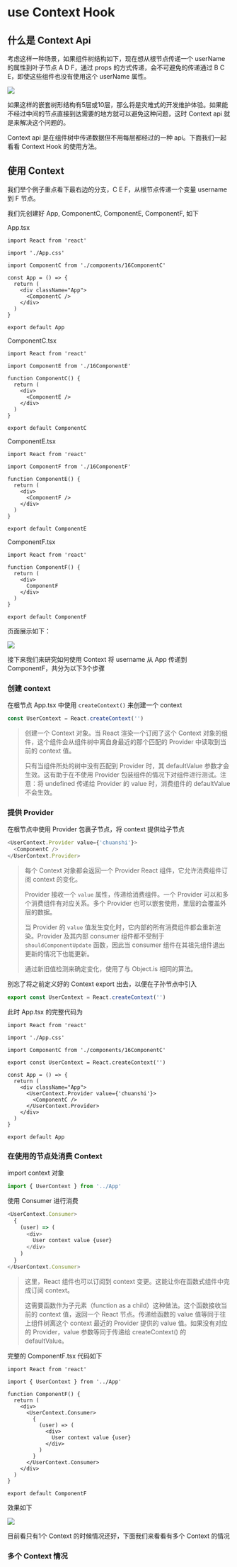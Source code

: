 # use Context Hook

## 什么是 Context Api

考虑这样一种场景，如果组件树结构如下，现在想从根节点传递一个 userName 的属性到叶子节点 A D F，通过 props 的方式传递，会不可避免的传递通过 B C E，即使这些组件也没有使用这个 userName 属性。

![](https://gw.alicdn.com/tfs/TB1Nl38AAT2gK0jSZFkXXcIQFXa-1432-870.png)

如果这样的嵌套树形结构有5层或10层，那么将是灾难式的开发维护体验。如果能不经过中间的节点直接到达需要的地方就可以避免这种问题，这时 Context api 就是来解决这个问题的。

Context api 是在组件树中传递数据但不用每层都经过的一种 api。下面我们一起看看 Context Hook 的使用方法。

## 使用 Context

我们举个例子重点看下最右边的分支，C E F，从根节点传递一个变量 username 到 F 节点。

我们先创建好 App, ComponentC, ComponentE, ComponentF, 如下

App.tsx

``` tsx
import React from 'react'

import './App.css'

import ComponentC from './components/16ComponentC'

const App = () => {
  return (
    <div className="App">
      <ComponentC />
    </div>
  )
}

export default App
```

ComponentC.tsx

```tsx
import React from 'react'

import ComponentE from './16ComponentE'

function ComponentC() {
  return (
    <div>
      <ComponentE />
    </div>
  )
}

export default ComponentC

```

ComponentE.tsx

```tsx
import React from 'react'

import ComponentF from './16ComponentF'

function ComponentE() {
  return (
    <div>
      <ComponentF />
    </div>
  )
}

export default ComponentE

```

ComponentF.tsx

```tsx
import React from 'react'

function ComponentF() {
  return (
    <div>
      ComponentF
    </div>
  )
}

export default ComponentF
```

页面展示如下：

![](https://gw.alicdn.com/tfs/TB1_nrMFkL0gK0jSZFAXXcA9pXa-438-193.png)

接下来我们来研究如何使用 Context 将 username 从 App 传递到 ComponentF，共分为以下3个步骤

### 创建 context

在根节点 App.tsx 中使用 `createContext()` 来创建一个 context

``` js
const UserContext = React.createContext('')
```

> 创建一个 Context 对象。当 React 渲染一个订阅了这个 Context 对象的组件，这个组件会从组件树中离自身最近的那个匹配的 Provider 中读取到当前的 context 值。
>
> 只有当组件所处的树中没有匹配到 Provider 时，其 defaultValue 参数才会生效。这有助于在不使用 Provider 包装组件的情况下对组件进行测试。注意：将 undefined 传递给 Provider 的 value 时，消费组件的 defaultValue 不会生效。

### 提供 Provider

在根节点中使用 Provider 包裹子节点，将 context 提供给子节点

``` js
<UserContext.Provider value={'chuanshi'}>
  <ComponentC />
</UserContext.Provider>
```

> 每个 Context 对象都会返回一个 Provider React 组件，它允许消费组件订阅 context 的变化。
>
> Provider 接收一个 `value` 属性，传递给消费组件。一个 Provider 可以和多个消费组件有对应关系。多个 Provider 也可以嵌套使用，里层的会覆盖外层的数据。
>
> 当 Provider 的 `value` 值发生变化时，它内部的所有消费组件都会重新渲染。Provider 及其内部 consumer 组件都不受制于 `shouldComponentUpdate` 函数，因此当 consumer 组件在其祖先组件退出更新的情况下也能更新。
>
> 通过新旧值检测来确定变化，使用了与 Object.is 相同的算法。


别忘了将之前定义好的 Context export 出去，以便在子孙节点中引入

``` js
export const UserContext = React.createContext('')
```

此时 App.tsx 的完整代码为

``` tsx
import React from 'react'

import './App.css'

import ComponentC from './components/16ComponentC'

export const UserContext = React.createContext('')

const App = () => {
  return (
    <div className="App">
      <UserContext.Provider value={'chuanshi'}>
        <ComponentC />
      </UserContext.Provider>
    </div>
  )
}

export default App
```

### 在使用的节点处消费 Context

import context 对象

``` js
import { UserContext } from '../App'
```

使用 Consumer 进行消费

``` js
<UserContext.Consumer>
  {
    (user) => (
      <div>
        User context value {user}
      </div>
    )
  }
</UserContext.Consumer>
```

> 这里，React 组件也可以订阅到 context 变更。这能让你在函数式组件中完成订阅 context。
>
> 这需要函数作为子元素（function as a child）这种做法。这个函数接收当前的 context 值，返回一个 React 节点。传递给函数的 value 值等同于往上组件树离这个 context 最近的 Provider 提供的 value 值。如果没有对应的 Provider，value 参数等同于传递给 createContext() 的 defaultValue。

完整的 ComponentF.tsx 代码如下

``` tsx
import React from 'react'

import { UserContext } from '../App'

function ComponentF() {
  return (
    <div>
      <UserContext.Consumer>
        {
          (user) => (
            <div>
              User context value {user}
            </div>
          )
        }
      </UserContext.Consumer>
    </div>
  )
}

export default ComponentF
```

效果如下

![](https://gw.alicdn.com/tfs/TB1CSB6FpT7gK0jSZFpXXaTkpXa-448-210.png)

目前看只有1个 Context 的时候情况还好，下面我们来看看有多个 Context 的情况

### 多个 Context 情况

